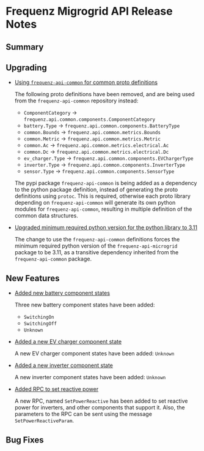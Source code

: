 # Frequenz Migrogrid API Release Notes

## Summary

<!-- Here goes a general summary of what this release is about -->

## Upgrading

* [Using `frequenz-api-common` for common proto definitions](https://github.com/frequenz-floss/frequenz-api-microgrid/pull/57)

  The following proto definitions have been removed, and are being used from the
  `frequenz-api-common` repository instead:
  * `ComponentCategory` -> `frequenz.api.common.components.ComponentCategory`
  * `battery.Type` -> `frequenz.api.common.components.BatteryType`
  * `common.Bounds` -> `frequenz.api.common.metrics.Bounds`
  * `common.Metric` -> `frequenz.api.common.metrics.Metric`
  * `common.Ac` -> `frequenz.api.common.metrics.electrical.Ac`
  * `common.Dc` -> `frequenz.api.common.metrics.electrical.Dc`
  * `ev_charger.Type` -> `frequenz.api.common.components.EVChargerType`
  * `inverter.Type` -> `frequenz.api.common.components.InverterType`
  * `sensor.Type` -> `frequenz.api.common.components.SensorType`

  The pypi package `frequenz-api-common` is being added as a dependency to the
  python package definition, instead of generating the proto definitions using
  `protoc`. This is required, otherwise each proto library depending on
  `frequenz-api-common` will generate its own python modules for
  `frequenz-api-common`, resulting in multiple definition of the common data
  structures.

* [Upgraded minimum required python version for the python library to 3.11](https://github.com/frequenz-floss/frequenz-api-microgrid/pull/57)

  The change to use the `frequenz-api-common` definitions forces the minimum
  required python version of the `frequenz-api-microgrid` package to be 3.11,
  as a transitive dependency inherited from the `frequenz-api-common` package.

## New Features

* [Added new battery component states](https://github.com/frequenz-floss/frequenz-api-microgrid/pull/59)

  Three new battery component states have been added:
  * `SwitchingOn`
  * `SwitchingOff`
  * `Unknown`

* [Added a new EV charger component state](https://github.com/frequenz-floss/frequenz-api-microgrid/pull/59)

  A new EV charger component states have been added: `Unknown`

* [Added a new inverter component state](https://github.com/frequenz-floss/frequenz-api-microgrid/pull/59)

  A new inverter component states have been added: `Unknown`

* [Added RPC to set reactive power](https://github.com/frequenz-floss/frequenz-api-microgrid/pull/60)

  A new RPC, named `SetPowerReactive` has been added to set reactive power for
  inverters, and other components that support it. Also, the parameters to the
  RPC can be sent using the message `SetPowerReactiveParam`.

## Bug Fixes

<!-- Here goes notable bug fixes that are worth a special mention or explanation -->
